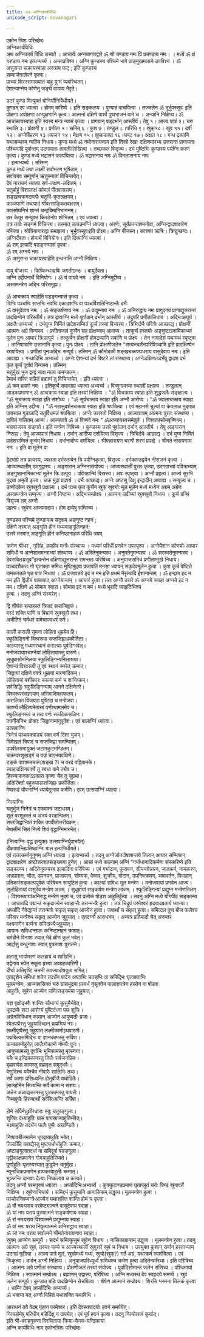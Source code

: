 ```yaml
---
title: २९ अग्निकार्यविधिः
unicode_script: devanagari

---
```

एकोन त्रिंशः परिच्छेदः  
अग्निकार्यविधिः  
अथ अग्निकार्य विधिः उच्यते । आचार्यः अग्नयागारद्वारे ॐ श्रों चण्डाय नमः प्रिं प्रचण्डाय नमः। । मध्ये ॐ क्षं गरुडाय नमः इत्यभ्यर्च्य । अन्तःप्रविश्य। अग्नि कुण्डस्य पश्चिमे भागे प्राङ्मुखमासने उपविश्य । ॐ असुरान्त चक्रायस्वाहा अस्त्राय फट् ; इति कुण्डस्य  
सम्मार्जनालेपने कृत्वा।  
प्राच्यां शिरस्समाख्यातं बाहु युग्मं व्यवस्थितम्।  
ऐशान्याग्नेय कोणेतु जङ्घे वायव्य नैरृते।  

उदरं कुण्ड मित्युक्तं योनिर्योनिर्विधीयते।  
कुण्डम् एवं ध्यात्वा । होमम् करिष्ये । इति सङ्कल्प्य । पुण्याहं वाचयित्वा । तज्जलेन ॐ भूर्भुवस्सुवः इति प्रोक्षणा अवोक्षणा अभ्युक्षणानि कृत्व। आत्मनो दक्षिणे पार्श्वे पुष्पभाजनं वामे च । अन्यानि निक्षिप्य। ॐ आचक्रायस्वाहा इति स्वस्व मन्त्र न्यासं कृत्वा । प्रागग्रान् षड्दर्भान् आस्तीर्य। तेषु १। आज्य पात्रं २। चरु स्थालि ३। प्रोक्षणी ४। प्रणीता ५। समित् ६। कुश ७। तण्डुल ८।परिधि ९। स्रुक्१०। स्रुव ११। दर्वी १२। अग्नेर्विहरण १३।व्यजन १४। मेक्षण १५। शुष्ककाष्ठ १६।घण्ट १७। अक्षत १८। गन्ध द्रव्याणि यथासम्भवम् न्यञ्चि निधाय। कुण्ड मध्ये ॐ नमोनारायणाय इति तिस्रो रेखाः दक्षिणमारभ्य उत्तरान्तं प्रागायताः पश्चिमादि पूर्वान्तम् उदगायताः तावतीःलिखित्वा । तच्छकलं विसृज्य। दर्भ मुष्टिभिः कुण्डस्य पर्यग्नि करणं कृत्वा। कुण्ड मध्ये भद्रासनं कल्पयित्वा। ॐ भद्रासनाय नमः ॐ विमलासनाय नमः  
। इत्यभ्यर्च्य । तस्मिन्  
कुण्ड मध्ये तथा लक्ष्मीं सर्वाभरण भूषिताम् ।  
सर्वावयव सम्पूर्णाम् ऋतुस्नातां विचिन्तयेत्।  
देवं नारायणं ध्यात्वा सर्व-लक्षण-लक्षितम् ।  
चतुर्बाहुं विशालाक्षं कोमलं पीतवाससम्।  
शङ्खचक्रगदापद्मैः चतुर्भिः कृतलक्षणम्।  
कञ्जपाणिं तथापादं श्रीवत्साङ्कितवक्षसम्।  
कालमेघनिभं शान्तं चन्द्रबिम्बनिभाननम्।  
हार केयूर सम्युक्तं किरटेनोप शोभितम् । एवं ध्यात्वा ।  
तत्र तयोः सङ्गमं विचिन्त्य। तस्मात् उत्पन्नमग्निं ध्यात्वा। अरणेः, सूर्यकान्ताश्मनोवा, अग्निन्द्वादशाक्षरेण मथित्वा। श्रोत्रियागाराद्वा समाहृत्य। भूर्भुवस्सुवःइति प्रोक्ष्य। अग्नि बीजस्य। काश्यप ऋषिः। त्रिष्टुप्छन्दः। अग्निर्देवता। होमार्थे विनियोगः। इति दिव्याग्निं ध्यात्वा ।  
ॐ राम् इत्यादि षडङ्गन्यासं कृत्वा।  
ॐ रम् अग्नये नमः ।  
ॐ असुरान्त चक्रायस्वाहेति इन्धनानि अग्नौ निक्षिप्य।  

वायु बीजस्य । किष्किन्धऋषिः जगतीछन्दः । वायुर्देवता।  
अग्नि उद्दीपनार्थे विनियोगः । ॐ यं वायवे नमः । इति अग्निमुद्दीप्य ।  
अस्त्रमन्त्रेण अद्भिः परिसमूह्य।  

ॐ आचक्राय स्वाहेति षडङ्गन्यासं कृत्वा ।  
त्रिभिः पञ्चभिः सप्तभिः नवभिः एकादशभिः वा पञ्चविंशतिनिष्ठान्तैः दर्भैः  
ॐ वासुदेवाय नमः । ॐ सङ्कर्षणाय नमः । ॐ प्रद्युम्नाय नमः । ॐ अनिरुद्धाय नमः प्रागुदगग्रं प्रागाद्युत्तरान्तं प्रादक्षिण्येन परिस्तीर्य। तत्र द्रव्याग्नि मध्ये पूर्वाग्रान् दर्भान् आस्तीर्य । तदुपरि प्रणीतान्निधाय । अद्भिःआपूर्य । अक्षतैः अभ्यर्च्य । दर्भयुग्म निर्मितं प्रादेशसम्मितं कूर्चं तस्यां विन्यस्य। त्रिभिःर्दर्भैः पवित्रैः आच्छाद्य। प्रोक्षणीं आत्मनः अग्रे विन्यस्य । प्रणीताजलं कूर्चेन सह प्रोक्षण्याम् आवाप्य । तत्कूर्चं हस्तयोः अङ्गुष्टाऽनामिकाभ्यां मूलेन पुनः आघारं त्रिःउत्पूर्य । तत्कूर्चेन प्रोक्षणीं होमद्रव्याणि सर्वाणि च प्रोक्ष्य । तेन नामादेशं यथायथं स्पृष्ट्वा । तानिपात्राणि उत्तानानि कृत्वा। पुनः प्रोक्ष्य । तानि प्रोक्षणीजलेन "सत्यन्त्वर्तेनपरिषिञ्चामि इति प्रादक्षिण्येन स्रावयित्वा । प्रणीतां पुनःअद्भिः सम्पूर्य। तस्मिन् ॐ कौमोदकी शङ्खचक्रपद्मधराय वासुदेवाय नमः। इति आवाह्य । गन्धादिभिः अभ्यर्च्य । अग्नेः ऐशान्यां दर्भ विष्टरे तां संस्थाप्य। अग्नेःदक्षिणतःदर्भेषु द्वादश दर्भ  
कृत कूर्चं पूर्वाग्रं विन्यस्य। तस्मिन्  
चतुर्मुखं भुज द्वन्द्वं साक्ष माला कमण्डलम्।  
हेमाभं शक्ति सहितं ब्रह्माणं तु विचिन्तयेत् । इति ध्यात्वा ।  
ॐ कम् ब्रह्मणे नमः । इतिकूर्चे समावाह्य ध्यात्वा अभ्यर्च्य । विष्णुगायत्र्या स्थालीं प्रक्षाल्य । तण्डुलान् आडकप्रमाणान् ॐ आचक्राय स्वाहा इति तस्यां निक्षिप्य । "ॐ विचक्राय स्वाहा इति शुद्धजलैः सङ्क्षाल्य । "ॐ सुचक्राय स्वाहा इति संशोध्य । "ॐ सूर्यचक्राय स्वाहा इति अग्नौ आरोप्य । "ॐ ज्वालाचक्राय स्वाहा इति अग्निम् उद्दीप्य । "ॐ महासुदर्शनचक्राय स्वाहा इति श्रपयित्वा । एवं महानसे चुल्यां वा केवलान्न मुद्गान्न पायसान्न गुडान्नादि चतुर्विधमन्नं श्रपयित्वा । अग्नेः उत्तरतो निक्षिप्य । आज्यपात्रम् आत्मनः पुरतः संस्थाप्य । द्रावितं गालितम् आज्यं। आज्यपात्रे ॐ अं विष्णवे नमः " ॐआप्यायस्वसमेतुते । विश्वतस्सोमवृष्णियम्। भवावाजस्य सङ्गते। इति मन्त्रेण निषिच्य । कुण्डस्य उत्तरे पूर्वाग्रान् दर्भान् आस्तीर्य । तेषु अङ्गारान् निरूह्य। तेषु आज्यपात्रं निधाय । दर्भान् आदीप्य दर्शयित्वा विसृज्य । त्रिभिर्दभैः आछाद्य । दर्भ युग्म निर्मितं प्रादेशसम्मितं कूर्चम् निधाय । दर्भानादीप्य दर्शयित्व । श्रीमन्नारायण चरणौ शरणं प्रपद्ये । श्रीमते नारायणाय नमः । इति वा मूलेन वा  

द्वेदर्भाग्रे तत्र प्रत्यस्य, ज्वलता दर्भस्तम्बेन त्रि पर्यग्निकृत्वा, विसृज्य। दर्भकाण्डद्वयेन नीराजनं कृत्वा । आज्यस्थालीम् उदगुद्वास्य । अङ्गारान् अग्निनासंयोज्य । आज्यस्थालीं पुरतः कृत्वा, उदगग्राभ्यां पवित्राभ्याम् अङ्गुष्ठानामिकाभ्यां मूलेन त्रिः उत्पूय । पवित्रग्रन्थिं विस्रस्य। अपः स्पृष्ट्वा । अग्नौ प्रहृत्य। आज्यं सुरभि मुद्रया अमृती कृत्य। चक्र मुद्रां प्रदर्श्य । दर्भैः आछाद्य। अग्नेः अष्टसु दिक्षु इन्द्रादीन् आवाह्य । सम्पूज्य च । उष्णोदकेन स्रुक्स्रुवौ प्रक्षाल्य । दर्भ पञ्च कृत कूर्चेन स्रुक् स्रुवयोः मूलं मूलेन मध्यं मध्येन अग्रम् अग्रेण अस्त्रमन्त्रेण सम्मृज्य। अग्नौ निष्टप्य। अद्भिःसम्प्रोक्ष्य । आत्मनः उदीच्यां स्रुक्स्रुवौ निधाय । कूर्च ग्रन्थिं विसृज्य तम् अग्नौ  
प्रहृत्य। स्रुवेण आज्यमादाय। होम द्रव्येषु सम्सिच्य ।  

कुण्डस्य पश्चिमे कुण्डायाम सदृशम् अङ्गुष्ट नहनं ;  
दक्षिणे तस्मात् अङ्गुलि हीनं मध्यमाङ्गुलिनहनं;  
उत्तरे तस्मात् अङ्गुलि हीनं कनिष्ठानाहकं परिधि त्रयम्  

क्रमेण श्रीधर , नृसिंह, हयग्रीव मन्त्रैः संस्थाप्य । मध्यमं परिधीं प्रणवेन उपस्पृश्य । अग्नेयैशान कोणयोः आघार समिधौ च अग्नेशानमन्त्राभ्यां संस्थाप्य । ॐ अदितेनुमन्यस्व । अनुमतेनुमन्यस्व । ॐ सरस्वतेनुमन्यस्व । देवसवितःप्रसुव”इत्यन्तेन दक्षिणाद्युत्तरान्तं समन्ततः परिषिच्य । अनुयाजसमिधं प्रणीताम्मुखे निधाय। पञ्चदशैकतः गो घृताक्ता समिधः मुष्टिमुद्रया प्रजापतिं मनसा ध्यायन् सकृदेवमूलेन हुत्वा । कुश कूर्च वेष्टिते वामकरतले घृत पात्रं निधाय । ॐ प्रजापतये इदं न मम इति प्रथमं नैरृत्यादि ईशानान्तम् । ॐ इन्द्राय इदं न मम इति द्वितीयं वायव्यात् आग्नेयान्तम् । आघारं हुत्वा। ततः अग्नौ उत्तरे ॐ अग्नये स्वाहा अग्नये इदं न मम। दक्षिणे ॐ सोमाय स्वाहा। सोमाय इदं न मम। मध्ये भूरादि व्याहृतिभिश्च  
हुत्वा । तदनु अग्निं संस्मरेत्।  

द्वि शीर्षकं सप्तहस्तं त्रिपादं सप्तजिह्वकं।  
वरदं शक्ति पाणिं च बिभ्राणं स्रुक्स्रुवौ तथा।  
अभीतिदं चर्मधरं वामेचाज्यधरं करे।  

काली कराली सुमना लोहिता धूम्रयेव हि।  
स्फुलिङ्गिनी विश्वरूपा सप्तजिह्वाःप्रकीर्तिताः।  
काल्यास्तु मध्यमंस्थानं कराल्याः पूर्वदिग्भवेत्।  
मनोजवायाश्चाग्नेयां लोहितायास्तु वारुणे।  
सुधूम्रासोमनिलया स्फुलिङ्गिन्यनिलाश्रया।  
ऐशान्यं विश्वरूपी तु एवं स्थानं स्मरेत् क्रमात्।  
जिह्वायां दक्षिणे वक्त्रे धूम्रायां मारणादिकम्।  
लोहितायां वशीकारः काल्यां कर्म च शान्तिकम्।  
 सर्वसिद्धिः स्फुलिङ्गिन्याम् आनने दक्षिणेतरे।  
विश्वरूपरसज्ञायाम् अणिमादिमहाफलम्।  
करालिका विजयदा पुष्टिदा च मनोजवा।  
कार्ष्ण्यं लौहित्यमेतासां वर्णंश्यामलमेव च।  
स्फुलिङ्गरूपं च ततः वर्णः स्फटिकसन्निभः।  
तपनीयनिभः प्रोक्तः जिह्वानामानुपूर्वशः। एवं बालाग्निं ध्यात्वा।  
उत्सवाग्निः  
त्रिनेत्रं पञ्चवक्त्राड्यं रक्त वर्णं दिशा भुजम्।  
त्रिमेखलं त्रिपादं च सप्तजिह्वा समन्वितम्।  
उपवीतसमायुक्तं जटामकुटमण्डितम्।  
चक्रम्परशुखड्गं च वज्रं चाऽभयदक्षिणे।  
टङ्कं पाशाब्जचक्रं(शङ्खं ?) च वरदं वह्निवामके।  
स्वाहादक्षिणपार्श्वे तु स्वधा वामे तथैव च।  
 हिरण्याकनकाऽऽकारा कृष्णा चैव तु सुप्रभा।  
अतिरिक्तो बहुरूपासप्तजिह्वाः प्रकीर्तिताः।  
मेषारूढं यौवनाग्निं ध्यायेदुत्सव कर्मणि। एवम् उत्सवाग्निं ध्यात्वा।  

नित्याग्निः  
चतुर्भुजं त्रिनेत्रं च एकवक्त्रं जटाधरम्।  
शूलं परशुहस्तं च अभयं वरदान्वितम्।  
सप्तजिह्वान्वितं शक्ति उपवीतोत्तरीयकम्।  
मेषासीनं सितं नित्ये शिवं वृद्धाग्निमारभेत्।  

(नित्याग्निः वृद्ध इत्युक्तः उत्सवाग्निर्युवाभवेत्)  
दीक्षाशान्तिप्रतिष्ठाग्निः बाल इत्यभिधीयते।  
एवं तत्तत्कर्मानुगुणम् अग्निं ध्यात्वा । इत्यभ्यर्च्य । तदनु अग्नेर्जातदोषशान्तये तिलान् आघार सम्मिश्रान् द्वादशाक्षरेण अष्टोत्तरशतसङ्ख्यया हुनेत् । आसां मध्ये काल्याम् अग्निं "गर्भाधानादिकर्मणा संस्करिष्ये इति सङ्कल्प्य। अदितेनुमन्यस्व इत्यादिना परिषिच्य । एवं गर्भादान, पुम्सवन, सीमन्तोन्नयन, जातकर्म, नामकरण, अन्नप्राशन, चौल, उपनयन, प्राजापत्य, सौम्यक, वैष्णव, शुक्रीय, गोदान, उपनिषक्रमण, समावर्तन, विवाहान् प्रतिकर्मसङ्कल्पपूर्वकं परिषेचन सम्पुटितं हुत्वा । काल्यां समिधः मूल मन्त्रेण । मनोजवायां प्रणवेन आज्यं। सुलोहितायां वासुदेव मन्त्रेण अन्नम् । सुधूम्रायां सङ्कर्षण मन्त्रेण लाजम् । स्फुलिङ्गिन्यां प्रद्युम्न मन्त्रेणतिलम् । विश्वरूपायांअनिरुद्ध मन्त्रेण मुद्गं च, एवं प्रत्येकं षोडश आहुतिर्हुत्वा । तदनु अग्नि मध्ये योगपीठं सङ्कल्प्य । आधारादि पद्मान्तं सकृदाज्येन स्वाहान्तैः तत्तन्मन्त्रैः हुत्वा । तत्र चिद्रूपं परमेश्वरं हृदयादवतार्य ध्यात्वा। अर्घ्यादि नैवेद्यान्तं तत्तन्मत्रैः सकृत् सकृत् आज्येन हुत्वा। जपार्थां च सकृत् हुत्वा। समित्दल पुष्प बीज फलैश्च परिवार मन्त्रैश्च सकृत् आज्येन जुहुयात् । एतदग्नौ आराधनम् । अन्यत्र प्रतिमादौ चेत् अनन्तरं  
वक्ष्यमाणेन वर्त्मना समिदाज्यैःजुहुयात्।  
आयामः समिधान्तालः कनिष्टानहनं क्रमात्।  
चर्महीने विनाशः स्यात् भेदे क्षीणं कुलं भवेत्।  
आर्द्रासु बन्धुनाशः स्यात् पुत्रनाशः पुरातने।  

क्षतासु भार्यामरणं कलहाय च शाखिनि।  
उद्वेगाय भवेत् स्थूला ह्रस्वा अवग्रहकारिणी।  
दीर्घा अतिवृष्टि जननी त्याज्यादोषयुता समित्।  
एतादृशेन समिधां शतेन तदर्धेन पादेन अष्टाभिः चतसृभिः वा समिद्भिः घृताक्ताभिः  
मूलमन्त्रेण, आज्यावसिक्तं चरुं ग्रासमुद्रया प्रत्यर्धं नृसूक्तेन पालाशपत्रेण हस्तेन वा षोडश  
आहुतीः, स्रुवेण आज्येन समित्सङ्ख्यया जुहुयात्।  

यज्ञ वृक्षोद्भवैः शान्तिः सौभाग्यं कुसुमैर्भवेत्।  
धूपद्रव्यैः सदा आरोग्यं पुष्टिर्दध्ना पयः शुचिः।  
अन्नेनविविधान् कामान् आज्येन आयुष्मतीः प्रजाः।  
श्वेतपद्मैस्तु जुहुयादिच्छन् ब्रह्मश्रियं नरः।  
लक्ष्मीपुष्पैस्तु जुहुयात् लक्ष्मीकामोऽथवारुणैः।  
पद्मबिल्वसमिद्भिः वा ज्ञानकामस्तु सर्पिषा।  
कन्यकामोहुनेत् लाजैःगोकामो गोमयैः पुनः।  
आयुष्कामस्तु दूर्वाभिः भूमिकामस्तु मृत्स्नया।  
यवैः च इन्द्रियकामस्तु तिलैः सर्वजनप्रियः।  
बृह्मवर्चस कामस्तु ब्रह्मवृक्ष समुद्भवैः।  
वेणुभिश्च यवैश्चैव नीवारैः शालिभिः तथा।  
सर्वे कामाः प्रसिध्यन्ति होतुर्बीजै यथोदितैः।  
लाजहोमेन सिध्यन्ति सर्वे कामा न संशयः।  
अन्नेन अन्नाद्यकामस्तु पुत्रकामस्तु पायसैः।  
निम्बपुष्पैः हिरण्यार्थी सर्वेसिध्यन्ति सर्पिषा।  

होमे सर्पिर्मधुक्षीरधाराः स्युः चतुरङ्गुलाः।  
शुक्तिः दध्याहुतिः ग्रासं पायसाज्याहुतिर्भवेत्।  
भक्ष्याहुतिः तदर्धेन फलैः पुष्पैः अखण्डितैः।  

निष्पावबीजमानेन धूपद्रव्याहुतिः भवेत्।  
तिलव्रीहि यवाद्यैस्तु मुष्ट्यर्धार्धाहुतिः क्रमात्।  
अष्टाङ्गुलातदर्धा वा समिद्दूर्वा षडङ्गुला।  
मृद्वीकाक्षप्रमाणेन गोमयाहुतिरिष्यते।  
पूर्णाहुतिः घृतस्यस्यात् कुडुपेन चतुर्मुख।  
न्यूनाधिकप्रमाणेन हव्यकव्याहुतीः क्रमात्।  
भुञ्जन्ति दानवाः दैत्याः निष्कलाय च कल्पते।  
तदनु अग्नौ परमपुरुषं ध्यात्वा । अर्घ्यादिभिःअभ्यर्च्य । कुक्कुटाण्डप्रमाणं घृताप्लुतं चरोः पिण्डं स्रुगावर्ते निक्षिप्य । स्रुवेणाभिघार्य । समिद्दर्भ कुसुमानि आनासिकम् उद्धृत्य। मूलमन्त्रेण हुत्वा । पञ्चोपनिषम्मन्त्रैःआज्येन यथाशक्ति शान्ति होमं च कृत्वा।  
ॐ षौं नमःपराय परमेष्ट्यात्मने वासुदेवाय स्वाहा।  
ॐ यां नमः पराय पुरुषात्मने सङ्कर्षणाय स्वाहा।  
ॐ रां नमःपराय विश्वात्मने प्रद्युम्नाय स्वाहा।  
ॐ वां नमः पराय निवृत्यात्मने अनिरुद्धाय स्वाहा।  
ॐ लां नमः पराय सर्वात्मने श्रीमतेनारायणाय स्वाहा।  
स्रुवम् आज्येन सम्पूर्य । सदर्भ समित्कुसुमं स्रुवेण पिधाय । नासिकाग्रान्तम् उद्धृत्य । मूलमन्त्रेण हुत्वा। तदनु आत्मनः अग्रे स्रुवं, तस्याः याम्ये च आज्यस्थालीं स्रुगुत्तरे स्रुवं च निधाय । उपयुक्त कुशान् सर्वान् हस्ताभ्याम् उदगग्रं गृहीत्वा । आज्य पात्रे मूलं, स्रुचोमध्ये मध्यं, स्रुचो(स्रुक्?) गर्ते अग्रं, यथाक्रमं स्पर्शयित्वा । एवं त्रिःकृत्वा। दर्भान् अग्नौ निक्षिप्य । अनूयाजपरिध्यूर्ध्वं समिधश्च क्रमेण हुत्वा अदितेन्वमँस्थाः। इति परिषिच्य । आत्मनः अग्रे प्रणीतां संस्थाप्य। प्रोक्षणीजलं तस्यां संयोज्य । पूर्वादिसोमान्तं जलेन संसिच्य । पश्चिमायां निक्षिप्य । स्वात्मानं सम्प्रोक्ष्य । ब्रह्माणम् उद्वास्य, परिषिच्य । अग्नि मध्यस्थं देवं स्वहृदये समर्प्य । स्रुवं जलेन सम्पूर्य। कुण्डात् बहिः प्रादक्षिण्येन सेचयित्वा । शेषेण आत्मानं सम्प्रोक्ष्य। शिरसि भस्मना तिलकं कृत्वा । धाम्नि देवम् अर्घ्यादिभिः अभ्यर्च्य।  
ॐ भक्त्या यत् अग्नौ विहितं यथाशक्ति यथाविधि ।  

आराधनं तवै वेदम् गृहाण परमेश्वर। इति देवस्यपादयोः हवनं समर्पयेत्।  
 नित्यहोमेषु परिधीन् बहिर्दिक्षु न दापयेत्। एवं पूर्वं हवनं कृत्वा। तदनु नित्योत्सवं कुर्यात्।  
इति श्री-वराहगुरुणा विरचितायां क्रिया-कैरव-चन्द्रिकायां  
अग्नि कार्यविधिः नाम एकोनत्रिंशः परिच्छेदः  
